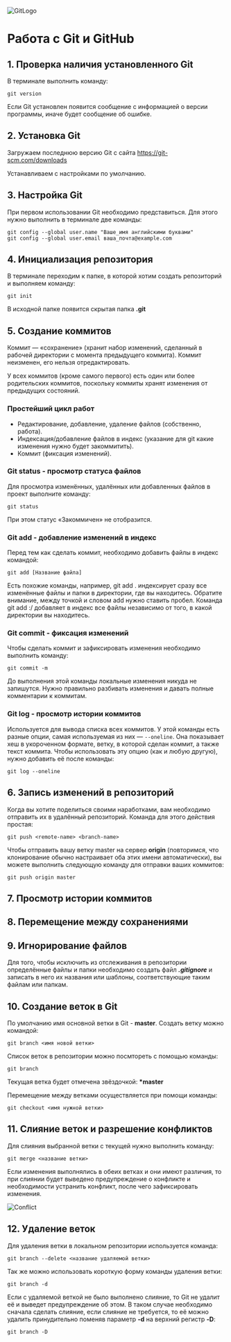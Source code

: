 ![GitLogo](git+github_logo.png)
# Работа с Git и GitHub
## 1. Проверка наличия установленного Git
В терминале выполнить команду:
```
git version
```
 Если Git установлен появится сообщение с информацией о версии программы, иначе будет сообщение об ошибке.
## 2. Установка Git
Загружаем последнюю версию Git с сайта https://git-scm.com/downloads

Устанавливаем с настройками по умолчанию.

## 3. Настройка Git
При первом использовании Git необходимо представиться. Для этого нужно выполнить в терминале две команды:
```
git config --global user.name "Ваше_имя английскими буквами"
git config --global user.email ваша_почта@example.com
```
## 4. Инициализация репозитория
В терминале переходим к папке, в которой хотим создать репозиторий и выполняем команду:
```
git init
```
В исходной папке появится скрытая папка **.git**

## 5. Создание коммитов
Коммит — «сохранение» (хранит набор изменений, сделанный в рабочей директории с момента предыдущего коммита). Коммит неизменен, его нельзя отредактировать.

У всех коммитов (кроме самого первого) есть один или более родительских коммитов, поскольку коммиты хранят изменения от предыдущих состояний.

### Простейший цикл работ
* Редактирование, добавление, удаление файлов (собственно, работа).
* Индексация/добавление файлов в индекс (указание для git какие изменения нужно будет закоммитить).
* Коммит (фиксация изменений).

### **Git status** - просмотр статуса файлов
Для просмотра изменённых, удалённых или добавленных файлов в проект выполните команду:
```
git status
```
При этом статус «Закоммичен» не отобразится.

### **Git add** - добавление изменений в индекс
Перед тем  как сделать коммит, необходимо добавить файлы в индекс командой:
```
git add [Название файла]
```
Есть похожие команды, например, git add . индексирует сразу все изменённые файлы и папки в директории, где вы находитесь. Обратите внимание, между точкой и словом add нужно ставить пробел. Команда git add :/ добавляет в индекс все файлы независимо от того, в какой директории вы находитесь.

### **Git commit** - фиксация изменений
Чтобы сделать коммит и зафиксировать изменения необходимо выполнить команду:
```
git commit -m
```
До выполнения этой команды локальные изменения никуда не запишутся.
Нужно правильно разбивать изменения и давать полные комментарии к коммитам.

### **Git log** - просмотр истории коммитов
Используется для вывода списка всех коммитов. У этой команды есть разные опции, самая используемая из них — `--oneline`. Она показывает хеш в укороченном формате, ветку, в которой сделан коммит, а также текст коммита. Чтобы использовать эту опцию (как и любую другую), нужно добавить её после команды:
```
git log --oneline
```
## 6. Запись изменений в репозиторий
Когда вы хотите поделиться своими наработками, вам необходимо отправить их в удалённый репозиторий. Команда для этого действия простая:
```
git push <remote-name> <branch-name>
```
 Чтобы отправить вашу ветку master на сервер **origin** (повторимся, что клонирование обычно настраивает оба этих имени автоматически), вы можете выполнить следующую команду для отправки ваших коммитов:
```
git push origin master
```
## 7. Просмотр истории коммитов
## 8. Перемещение между сохранениями

## 9. Игнорирование файлов
Для того, чтобы исключить из отслеживания в репозитории определённые файлы и папки необходимо создать файл ***.gitignore*** и записать в него их названия или шаблоны, соответствующие таким файлам или папкам.

## 10. Создание веток в Git
По умолчанию имя основной ветки в Git - **master**.
Создать ветку можно командой:
```
git branch <имя новой ветки>
```
Список веток в репозитории можно посмтореть с помощью команды:
```
git branch
```
Текущая ветка будет отмечена звёздочкой: __*master__

Перемещение между ветками осуществляется при помощи команды:
```
git checkout <имя нужной ветки>
```

## 11. Слияние веток и разрешение конфликтов
Для слияния выбранной ветки с текущей нужно выполнить команду:
```
git merge <название ветки>
```
Если изменения выполнялись в обеих ветках и они имеют различия, то при слиянии будет выведено предупреждение о конфликте и необходимости устранить конфликт, после чего зафиксировать изменения.

![Conflict](conflict.png)

## 12. Удаление веток
Для удаления ветки в локальном репозитории используется команда:
```
git branch --delete <название удаляемой ветки>
```
Так же можно использовать короткую форму команды удаления ветки:
```
git branch -d
```
Если с удаляемой веткой не было выполнено слияние, то Git не удалит её и выведет предупреждение об этом. В таком случае необходимо сначала сделать слияние, если слияние не требуется, то её можно удалить принудительно поменяв параметр **-d** на верхний регистр **-D**:
```
git branch -D
```